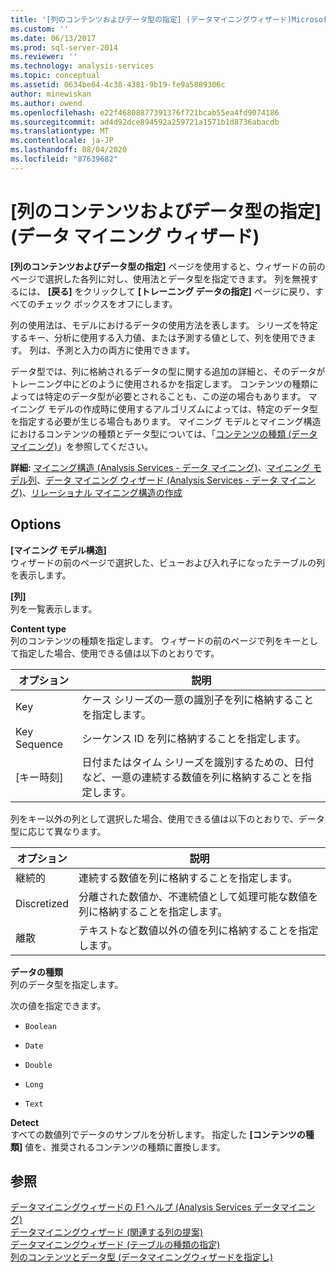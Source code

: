 ```yaml
---
title: '[列のコンテンツおよびデータ型の指定] (データマイニングウィザード)Microsoft Docs'
ms.custom: ''
ms.date: 06/13/2017
ms.prod: sql-server-2014
ms.reviewer: ''
ms.technology: analysis-services
ms.topic: conceptual
ms.assetid: 0634be64-4c38-4381-9b19-fe9a5889306c
author: minewiskan
ms.author: owend
ms.openlocfilehash: e22f46808877391376f721bcab55ea4fd9074186
ms.sourcegitcommit: ad4d92dce894592a259721a1571b1d8736abacdb
ms.translationtype: MT
ms.contentlocale: ja-JP
ms.lasthandoff: 08/04/2020
ms.locfileid: "87639682"
---
```

# <a name="specify-column-content-and-data-type-data-mining-wizard"></a>[列のコンテンツおよびデータ型の指定] (データ マイニング ウィザード)
  **[列のコンテンツおよびデータ型の指定]** ページを使用すると、ウィザードの前のページで選択した各列に対し、使用法とデータ型を指定できます。 列を無視するには、 **[戻る]** をクリックして **[トレーニング データの指定]** ページに戻り、すべてのチェック ボックスをオフにします。  
  
 列の使用法は、モデルにおけるデータの使用方法を表します。 シリーズを特定するキー、分析に使用する入力値、または予測する値として、列を使用できます。 列は、予測と入力の両方に使用できます。  
  
 データ型では、列に格納されるデータの型に関する追加の詳細と、そのデータがトレーニング中にどのように使用されるかを指定します。 コンテンツの種類によっては特定のデータ型が必要とされることも、この逆の場合もあります。 マイニング モデルの作成時に使用するアルゴリズムによっては、特定のデータ型を指定する必要が生じる場合もあります。 マイニング モデルとマイニング構造におけるコンテンツの種類とデータ型については、「[コンテンツの種類 (データ マイニング)](data-mining/content-types-data-mining.md)」を参照してください。  
  
 **詳細:** [マイニング構造 &#40;Analysis Services - データ マイニング&#41;](data-mining/mining-structures-analysis-services-data-mining.md)、[マイニング モデル列](data-mining/mining-model-columns.md)、[データ マイニング ウィザード &#40;Analysis Services - データ マイニング&#41;](data-mining/data-mining-wizard-analysis-services-data-mining.md)、[リレーショナル マイニング構造の作成](data-mining/create-a-relational-mining-structure.md)  
  
## <a name="options"></a>Options  
 **[マイニング モデル構造]**  
 ウィザードの前のページで選択した、ビューおよび入れ子になったテーブルの列を表示します。  
  
 **[列]**  
 列を一覧表示します。  
  
 **Content type**  
 列のコンテンツの種類を指定します。 ウィザードの前のページで列をキーとして指定した場合、使用できる値は以下のとおりです。  
  
|オプション|説明|  
|------------|-----------------|  
|Key|ケース シリーズの一意の識別子を列に格納することを指定します。|  
|Key Sequence|シーケンス ID を列に格納することを指定します。|  
|[キー時刻]|日付またはタイム シリーズを識別するための、日付など、一意の連続する数値を列に格納することを指定します。|  
  
 列をキー以外の列として選択した場合、使用できる値は以下のとおりで、データ型に応じて異なります。  
  
|オプション|説明|  
|------------|-----------------|  
|継続的|連続する数値を列に格納することを指定します。|  
|Discretized|分離された数値か、不連続値として処理可能な数値を列に格納することを指定します。|  
|離散|テキストなど数値以外の値を列に格納することを指定します。|  
  
 **データの種類**  
 列のデータ型を指定します。  
  
 次の値を指定できます。  
  
-   `Boolean`  
  
-   `Date`  
  
-   `Double`  
  
-   `Long`  
  
-   `Text`  
  
 **Detect**  
 すべての数値列でデータのサンプルを分析します。 指定した **[コンテンツの種類]** 値を、推奨されるコンテンツの種類に置換します。  
  
## <a name="see-also"></a>参照  
 [データマイニングウィザードの F1 ヘルプ &#40;Analysis Services データマイニング&#41;](data-mining-wizard-f1-help-analysis-services-data-mining.md)   
 [データマイニングウィザード &#40;関連する列の提案&#41;](suggest-related-columns-data-mining-wizard.md)   
 [データマイニングウィザード &#40;テーブルの種類の指定&#41;](specify-table-types-data-mining-wizard.md)   
 [列のコンテンツとデータ型 &#40;データマイニングウィザードを指定し&#41;](specify-the-column-s-content-and-data-type-data-mining-wizard.md)  
  
  
